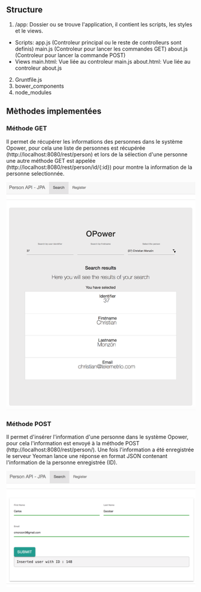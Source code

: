 
## Structure 
1. /app: Dossier ou se trouve l'application, il contient les scripts, les styles et le views.
- Scripts: 
app.js (Controleur principal ou le reste de controlleurs sont definis)
main.js (Controleur pour lancer les commandes GET)
about.js (Controleur pour lancer la commande POST)
- Views
main.html: Vue liée au controleur main.js
about.html: Vue liée au controleur about.js
2. Gruntfile.js
3. bower_components
4. node_modules

## Mèthodes implementées

### Méthode GET
Il permet de récupérer les informations des personnes dans le système Opower, pour cela une liste de personnes est récupérée (http://localhost:8080/rest/person) et lors de la sélection d'une personne une autre méthode GET est appelée (http://localhost:8080/rest/person/id/{:id}) pour montre la information de la personne selectionnée. 

![model3](https://github.com/cmonzonc/sir-tp7/blob/master/resources/get.png?raw=true)

### Méthode POST
Il permet d'insérer l'information d'une personne dans le système Opower, pour cela l'information est envoyé à la méthode POST (http://localhost:8080/rest/person/). Une fois l'information a été enregistrée le serveur Yeoman lance une réponse en format JSON contenant l'information de la personne enregistrée (ID).

![model3](https://github.com/cmonzonc/sir-tp7/blob/master/resources/post.png?raw=true)
